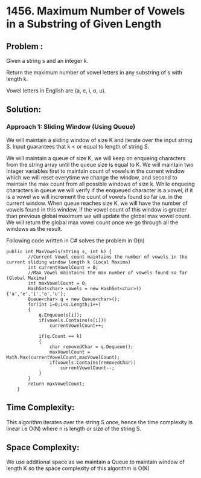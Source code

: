 # 1456. Maximum Number of Vowels in a Substring of Given Length

## Problem : 

Given a string s and an integer k.

Return the maximum number of vowel letters in any substring of s with length k.

Vowel letters in English are (a, e, i, o, u).

## Solution: 

### Approach 1: Sliding Window (Using Queue)

We will maintain a sliding window of size K and iterate over the input string S. 
Input guarantees that k < or equal to length of string S. 

We will maintain a queue of size K, we will keep on enqueing characters from the string array until the queue size is equal to K.
We will maintain two integer variables first to maintain count of vowels in the current window which we will reset everytime we change the window, and second to maintain the max count from all possible windows of size k. 
While enqueing characters in queue we will verify if the enqueued character is a vowel, if it is a vowel we will increment the count of vowels found so far i.e. in the current window. When queue reaches size K, we will have the number of vowels found in this window, if the vowel count of this window is greater than previous global maximum we will update the global max vowel count. 
We will return the global max vowel count once we go through all the windows as the result.

Following code written in C# solves the problem in O(n)
```
public int MaxVowels(string s, int k) {
        //Current Vowel count maintains the number of vowels in the current sliding window length k (Local Maxima)
        int currentVowelCount = 0;
        //Max Vowel maintains the max number of vowels found so far (Global Maxima)
        int maxVowelCount = 0;
        HashSet<char> vowels = new HashSet<char>(){'a','e','i','o','u'};
        Queue<char> q = new Queue<char>();        
        for(int i=0;i<s.Length;i++)
        {
            q.Enqueue(s[i]);            
            if(vowels.Contains(s[i]))
                currentVowelCount++;
            
            if(q.Count == k)
            {
                char removedChar = q.Dequeue();
                maxVowelCount = Math.Max(currentVowelCount,maxVowelCount);
                if(vowels.Contains(removedChar))
                    currentVowelCount--;
            }
        }       
        return maxVowelCount;
    }
```

## Time Complexity: 
This algorithm iterates over the string S once, hence the time complexity is linear i.e O(N) where n is length or size of the string S. 

## Space Complexity: 
We use additional space as we maintain a Queue to maintain window of length K so the space complexity of this algorithm is O(K) 
